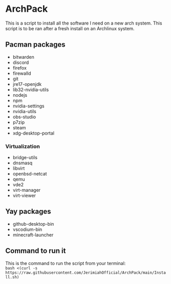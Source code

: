 # ArchPack
This is a script to install all the software I need on a new arch system. This script is to be ran after a fresh install on an Archlinux system.

## Pacman packages
- bitwarden
- discord
- firefox
- firewalld
- git
- jre17-openjdk
- lib32-nvidia-utils
- nodejs
- npm
- nvidia-settings
- nvidia-utils
- obs-studio
- p7zip
- steam
- xdg-desktop-portal

### Virtualization
- bridge-utils
- dnsmasq
- libvirt
- openbsd-netcat
- qemu
- vde2
- virt-manager
- virt-viewer

## Yay packages
- github-desktop-bin
- vscodium-bin
- minecraft-launcher

## Command to run it

This is the command to run the script from your terminal:  
`bash <(curl -s https://raw.githubusercontent.com/JerimiahOfficial/ArchPack/main/Install.sh)`
